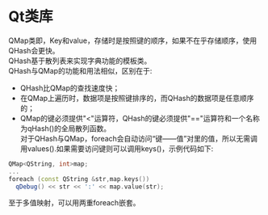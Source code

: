 # Qt类库
QMap类即，Key和value，存储时是按照键的顺序，如果不在乎存储顺序，使用QHash会更快。  
QHash基于散列表来实现字典功能的模板类。  
QHash与QMap的功能和用法相似，区别在于:
- QHash比QMap的查找速度快；
- 在QMap上遍历时，数据项是按照键排序的，而QHash的数据项是任意顺序的；
- QMap的键必须提供"<"运算符，QHash的键必须提供"=="运算符和一个名称为qHash()的全局散列函数。  
对于QHash与QMap，foreach会自动访问“键——值”对里的值，所以无需调用values().如果需要访问键则可以调用keys()，示例代码如下:
```cpp
QMap<QString, int>map;
...
foreach (const QString &str,map.keys())
  qDebug() << str << ':' << map.value(str);
```
至于多值映射，可以用两重foreach嵌套。  

